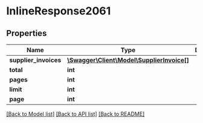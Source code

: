 # InlineResponse2061

## Properties
Name | Type | Description | Notes
------------ | ------------- | ------------- | -------------
**supplier_invoices** | [**\Swagger\Client\Model\SupplierInvoice[]**](SupplierInvoice.md) |  | [optional] 
**total** | **int** |  | [optional] 
**pages** | **int** |  | [optional] 
**limit** | **int** |  | [optional] 
**page** | **int** |  | [optional] 

[[Back to Model list]](../README.md#documentation-for-models) [[Back to API list]](../README.md#documentation-for-api-endpoints) [[Back to README]](../README.md)


